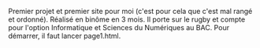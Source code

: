 ﻿Premier projet et premier site pour moi (c'est pour cela que c'est mal rangé et ordonné).
Réalisé en binôme en 3 mois. 
Il porte sur le rugby et compte pour l'option Informatique et Sciences du Numériques au BAC.
Pour démarrer, il faut lancer page1.html. 
